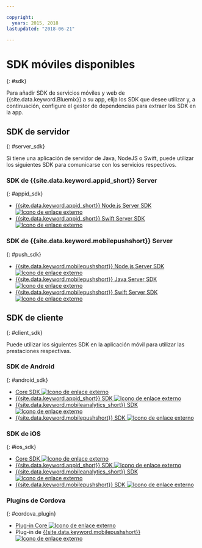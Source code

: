```yaml
---

copyright:
  years: 2015, 2018
lastupdated: "2018-06-21"

---
```

# SDK móviles disponibles
{: #sdk}

Para añadir SDK de servicios móviles y web de {{site.data.keyword.Bluemix}} a su app, elija los SDK que desee utilizar y, a continuación, configure el gestor de dependencias para extraer los SDK en la app.


## SDK de servidor
{: #server_sdk}

Si tiene una aplicación de servidor de Java, NodeJS o Swift, puede utilizar los siguientes SDK para comunicarse con los servicios respectivos.


### SDK de {{site.data.keyword.appid_short}} Server
{: #appid_sdk}

- [{{site.data.keyword.appid_short}} Node.js Server SDK ![Icono de enlace externo](../../icons/launch-glyph.svg "Icono de enlace externo")](https://github.com/ibm-cloud-security/appid-serversdk-nodejs)
- [{{site.data.keyword.appid_short}} Swift Server SDK ![Icono de enlace externo](../../icons/launch-glyph.svg "Icono de enlace externo")](https://github.com/ibm-cloud-security/appid-serversdk-swift)

### SDK de {{site.data.keyword.mobilepushshort}} Server
{: #push_sdk}

- [{{site.data.keyword.mobilepushshort}} Node.js Server SDK ![Icono de enlace externo](../../icons/launch-glyph.svg "Icono de enlace externo")](https://github.com/ibm-bluemix-mobile-services/bms-pushnotifications-serversdk-nodejs)
- [{{site.data.keyword.mobilepushshort}} Java Server SDK ![Icono de enlace externo](../../icons/launch-glyph.svg "Icono de enlace externo")](https://github.com/ibm-bluemix-mobile-services/bms-pushnotifications-serversdk-java)
- [{{site.data.keyword.mobilepushshort}} Swift Server SDK ![Icono de enlace externo](../../icons/launch-glyph.svg "Icono de enlace externo")](https://github.com/ibm-bluemix-mobile-services/bms-pushnotifications-serversdk-swift)


## SDK de cliente
{: #client_sdk}

Puede utilizar los siguientes SDK en la aplicación móvil para utilizar las prestaciones respectivas.


### SDK de Android
{: #android_sdk}

- [Core SDK ![Icono de enlace externo](../../icons/launch-glyph.svg "Icono de enlace externo")](https://github.com/ibm-bluemix-mobile-services/bms-clientsdk-android-core)
- [{{site.data.keyword.appid_short}} SDK ![Icono de enlace externo](../../icons/launch-glyph.svg "Icono de enlace externo")](https://github.com/ibm-cloud-security/appid-clientsdk-android)
- [{{site.data.keyword.mobileanalytics_short}} SDK ![Icono de enlace externo](../../icons/launch-glyph.svg "Icono de enlace externo")](https://github.com/ibm-bluemix-mobile-services/bms-clientsdk-android-analytics)
- [{{site.data.keyword.mobilepushshort}} SDK ![Icono de enlace externo](../../icons/launch-glyph.svg "Icono de enlace externo")](https://github.com/ibm-bluemix-mobile-services/bms-clientsdk-android-push)


### SDK de iOS
{: #ios_sdk}

- [Core SDK ![Icono de enlace externo](../../icons/launch-glyph.svg "Icono de enlace externo")](https://github.com/ibm-bluemix-mobile-services/bms-clientsdk-swift-core)
- [{{site.data.keyword.appid_short}} SDK ![Icono de enlace externo](../../icons/launch-glyph.svg "Icono de enlace externo")](https://github.com/ibm-cloud-security/appid-clientsdk-swift)
- [{{site.data.keyword.mobileanalytics_short}} SDK ![Icono de enlace externo](../../icons/launch-glyph.svg "Icono de enlace externo")](https://github.com/ibm-bluemix-mobile-services/bms-clientsdk-swift-analytics)
- [{{site.data.keyword.mobilepushshort}} SDK ![Icono de enlace externo](../../icons/launch-glyph.svg "Icono de enlace externo")](https://github.com/ibm-bluemix-mobile-services/bms-clientsdk-swift-push)


### Plugins de Cordova
{: #cordova_plugin}

- [Plug-in Core ![Icono de enlace externo](../../icons/launch-glyph.svg "Icono de enlace externo")](https://github.com/ibm-bluemix-mobile-services/bms-clientsdk-cordova-plugin-core)
- Plug-in de [{{site.data.keyword.mobilepushshort}} ![Icono de enlace externo](../../icons/launch-glyph.svg "Icono de enlace externo")](https://github.com/ibm-bluemix-mobile-services/bms-clientsdk-cordova-plugin-push)
